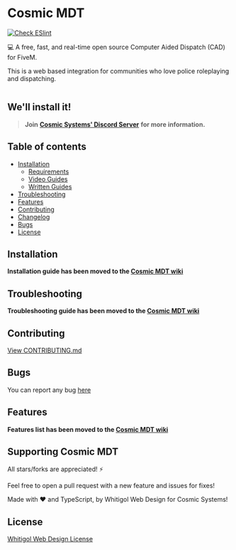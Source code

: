 # Cosmic MDT
[![Check ESlint](https://github.com/WhitigolProd/cosmic-mdt/actions/workflows/lint.yml/badge.svg)](https://github.com/WhitigolProd/cosmic-mdt/)

💻 A free, fast, and real-time open source Computer Aided Dispatch (CAD) for FiveM.

This is a web based integration for communities who love police roleplaying and dispatching.

<a href="http://cosmic-systems.com/discord/">
  <img src="https://discordapp.com/api/guilds/670463914324000783/widget.png?style=banner2" alt="">
</a>

## We'll install it!
> **Join** [**Cosmic Systems' Discord Server**](http://cosmic-systems.com/discord) **for more information.**
## 


## Table of contents

- [Installation](https://github.com/WhitigolProd/cosmic-mdt/wiki/Installation-Guide)
  - [Requirements](https://github.com/WhitigolProd/cosmic-mdt/wiki/Installation-Guide#requirements)
  - [Video Guides](https://github.com/WhitigolProd/cosmic-mdt/wiki/Installation-Guide#video-guides)
  - [Written Guides](https://github.com/WhitigolProd/cosmic-mdt/wiki/Installation-Guide#written-guides)
- [Troubleshooting](https://github.com/WhitigolProd/cosmic-mdt/wiki/Troubleshooting)
- [Features](https://github.com/WhitigolProd/cosmic-mdt/wiki/%E2%9C%A8-Features)
- [Contributing](#contributing)
- [Changelog](./docs/CHANGELOG.md)
- [Bugs](#bugs)
- [License](#license)

## Installation

**Installation guide has been moved to the [Cosmic MDT wiki](https://github.com/WhitigolProd/cosmic-mdt/wiki/Installation-Guide)**

## Troubleshooting

**Troubleshooting guide has been moved to the [Cosmic MDT wiki](https://github.com/WhitigolProd/cosmic-mdt/wiki/Troubleshooting)**

## Contributing

[View CONTRIBUTING.md](./docs/CONTRIBUTING.md)

## Bugs

You can report any bug [here](https://github.com/WhitigolProd/cosmic-mdt/issues)

## Features

**Features list has been moved to the [Cosmic MDT wiki](https://github.com/WhitigolProd/cosmic-mdt/wiki/%E2%9C%A8-Features)**

## Supporting Cosmic MDT

All stars/forks are appreciated! ⚡

Feel free to open a pull request with a new feature and issues for fixes!

Made with ❤️ and TypeScript, by Whitigol Web Design for Cosmic Systems!

## License

[Whitigol Web Design License](./LICENSE)
